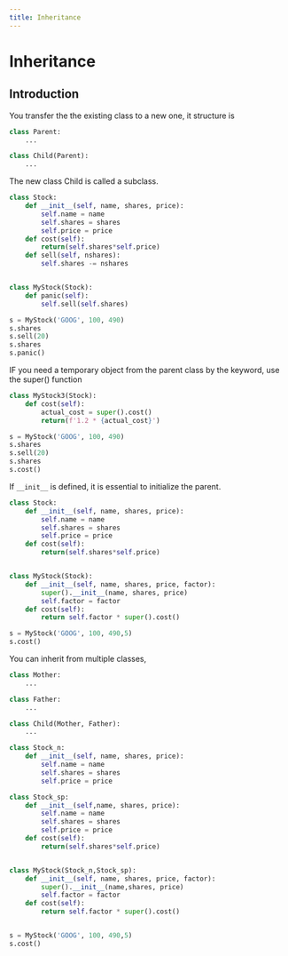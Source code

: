 ```yaml
---
title: Inheritance
---
```




# Inheritance 
## Introduction 
You transfer the the existing class to a new one, it structure is 
```python
class Parent:
    ...

class Child(Parent):
    ...
```

The new class Child is called a subclass. 

```python
class Stock:
    def __init__(self, name, shares, price):
        self.name = name 
        self.shares = shares
        self.price = price
    def cost(self):
        return(self.shares*self.price)
    def sell(self, nshares):
        self.shares -= nshares


class MyStock(Stock): 
    def panic(self):
        self.sell(self.shares)

s = MyStock('GOOG', 100, 490)
s.shares
s.sell(20)
s.shares
s.panic()
```

IF you need a temporary object from the parent class by the keyword, use the super() function 
```python
class MyStock3(Stock):
    def cost(self):
        actual_cost = super().cost()
        return(f'1.2 * {actual_cost}')

s = MyStock('GOOG', 100, 490)
s.shares
s.sell(20)
s.shares
s.cost()
```


If `__init__` is defined, it is essential to initialize the parent. 

```python
class Stock:
    def __init__(self, name, shares, price):
        self.name = name
        self.shares = shares
        self.price = price
    def cost(self):
        return(self.shares*self.price)


class MyStock(Stock):
    def __init__(self, name, shares, price, factor):
        super().__init__(name, shares, price)
        self.factor = factor
    def cost(self):
        return self.factor * super().cost()

s = MyStock('GOOG', 100, 490,5)
s.cost()
```

You can inherit from multiple classes, 

```python
class Mother:
    ...

class Father:
    ...

class Child(Mother, Father):
    ...
```


```python
class Stock_n:
    def __init__(self, name, shares, price):
        self.name = name
        self.shares = shares
        self.price = price

class Stock_sp:
    def __init__(self,name, shares, price):
        self.name = name
        self.shares = shares
        self.price = price
    def cost(self):
        return(self.shares*self.price)


class MyStock(Stock_n,Stock_sp):
    def __init__(self, name, shares, price, factor):
        super().__init__(name,shares, price)
        self.factor = factor
    def cost(self):
        return self.factor * super().cost()


s = MyStock('GOOG', 100, 490,5)
s.cost()
```
